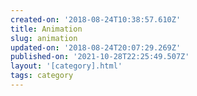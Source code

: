 ```yaml
---
created-on: '2018-08-24T10:38:57.610Z'
title: Animation
slug: animation
updated-on: '2018-08-24T20:07:29.269Z'
published-on: '2021-10-28T22:25:49.507Z'
layout: '[category].html'
tags: category
---
```



